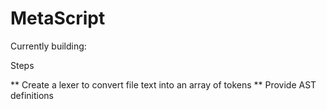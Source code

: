 # MetaScript

Currently building:

Steps

** Create a lexer to convert file text into an array of tokens
** Provide AST definitions

